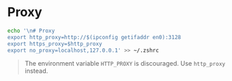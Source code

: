 # Proxy

```sh
echo '\n# Proxy
export http_proxy=http://$(ipconfig getifaddr en0):3128
export https_proxy=$http_proxy
export no_proxy=localhost,127.0.0.1' >> ~/.zshrc
```

> The environment variable `HTTP_PROXY` is discouraged. Use `http_proxy` instead.
